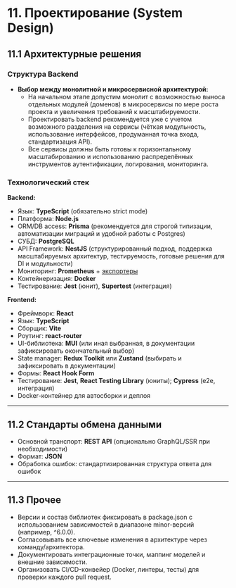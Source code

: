 # 11. Проектирование (System Design)

## 11.1 Архитектурные решения

### Структура Backend

- **Выбор между монолитной и микросервисной архитектурой:**
    - На начальном этапе допустим монолит с возможностью выноса отдельных модулей (доменов) в микросервисы по мере роста проекта и увеличения требований к масштабируемости.
    - Проектировать backend рекомендуется уже с учетом возможного разделения на сервисы (чёткая модульность, использование интерфейсов, продуманная точка входа, стандартизация API).
    - Все сервисы должны быть готовы к горизонтальному масштабированию и использованию распределённых инструментов аутентификации, логирования, мониторинга.

### Технологический стек

**Backend:**
- Язык: **TypeScript** (обязательно strict mode)
- Платформа: **Node.js**
- ORM/DB access: **Prisma** (рекомендуется для строгой типизации, автоматизации миграций и удобной работы с Postgres)
- СУБД: **PostgreSQL**
- API Framework: **NestJS** (структурированный подход, поддержка масштабируемых архитектур, тестируемость, готовые решения для DI и модульности)
- Мониторинг: **Prometheus** + [экспортеры](https://prometheus.io/docs/instrumenting/exporters/)
- Контейнеризация: **Docker**
- Тестирование: **Jest** (юнит), **Supertest** (интеграция)

**Frontend:**
- Фреймворк: **React**
- Язык: **TypeScript**
- Сборщик: **Vite**
- Роутинг: **react-router**
- UI-библиотека: **MUI** (или иная выбранная, в документации зафиксировать окончательный выбор)
- State manager: **Redux Toolkit** или **Zustand** (выбирать и зафиксировать в документации)
- Формы: **React Hook Form**
- Тестирование: **Jest**, **React Testing Library** (юниты); **Cypress** (e2e, интеграция)
- Docker-контейнер для автосборки и деплоя

---

## 11.2 Стандарты обмена данными

- Основной транспорт: **REST API** (опционально GraphQL/SSR при необходимости)
- Формат: **JSON**
- Обработка ошибок: стандартизированная структура ответа для ошибок

---

## 11.3 Прочее

- Версии и состав библиотек фиксировать в package.json с использованием зависимостей в диапазоне minor-версий (например, ^6.0.0).
- Согласовывать все ключевые изменения в архитектуре через команду/архитектора.
- Документировать интеграционные точки, маппинг моделей и внешние зависимости.
- Организовать CI/CD-конвейер (Docker, линтеры, тесты) для проверки каждого pull request.
